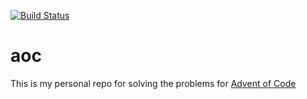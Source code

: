 [![Build Status](https://travis-ci.com/lpcruz/aoc.svg?branch=main)](https://travis-ci.com/lpcruz/aoc)
# aoc

This is my personal repo for solving the problems for [Advent of Code](https://adventofcode.com/)